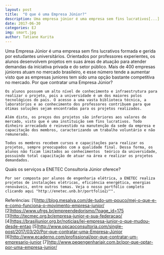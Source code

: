 ```yaml
---
layout: post
title:  "O que é uma Empresa Júnior?"
description: Uma empresa júnior é uma empresa sem fins lucrativos[...]
date: 2017-06-30
categories: EJ
img: smart.jpg
author: Tatiane Kurita
---
```

   Uma Empresa Júnior é uma empresa sem fins lucrativos formada e gerida por estudantes universitários. Orientados por professores experientes, os alunos desenvolvem projetos em suas áreas de atuação para atender demandas da iniciativa privada e do setor público. Mais de 400 empresas júniores atuam no mercado brasileiro, e esse número tende a aumentar visto que as empresas juniores tem sido uma opção bastante competitiva no mercado.
Por que contratar uma Empresa Júnior?
 
	Os alunos possuem um alto nível de conhecimento e infraestrutura para realizar o projeto, pois a universidade é um dos maiores polos tecnológicos do país. O acesso a uma vasta biblioteca técnica, a laboratórios e ao conhecimento dos professores contribuem para que ótimas soluções sejam encontradas para os projetos realizados.	
	
	Além disto, os preços dos projetos são inferiores aos valores de mercado, visto que é uma instituição sem fins lucrativos. Todo dinheiro arrecadado é reinvestido na manutenção da sede da empresa e capacitação dos membros, caracterizando um trabalho voluntário e não remunerado.
 
	Todos os membros recebem cursos e capacitações para realizar os projetos, sempre preocupados com a qualidade final. Dessa forma, os alunos não ficam limitados ao conhecimentos  teórico da universidade, possuindo total capacitação de atuar na área e realizar os projetos demandados.
	
 
 
Quais os serviços a ENETEC Consultoria Júnior oferece?


	Por ser composta por alunos de engenharia elétrica, a ENETEC realiza projetos de instalações elétricas, eficiência energética, energias renováveis, entre outros temas. Veja o nosso portfólio completo clicando aqui "http://enetec.unb.br/portfolio2/"".
 
Referências:
[1]http://blog.mesalva.com/de-tudo-um-pouco/mej-o-que-e-e-como-funciona-o-movimento-empresa-junior/
[2]https://www.ufrgs.br/empreendedorismo/?page_id=175
[3]http://tecmec.org.br/empresa-junior-e-sua-federacao/
[4]https://brasiljunior.org.br/noticias/lei-empresa-junior-o-que-mudou-desde-entao
[5]http://www.opcaoconsultoria.com/single-post/2017/03/20/Por-que-contratar-uma-Empresa-Júnior
[6]http://www.ecaderno.com/profissional/por-que-contratar-um-empresario-junior
[7]http://www.peqengenhariajr.com.br/por-que-optar-por-uma-empresa-junior/
